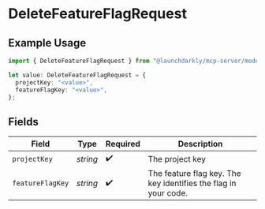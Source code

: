 # DeleteFeatureFlagRequest

## Example Usage

```typescript
import { DeleteFeatureFlagRequest } from "@launchdarkly/mcp-server/models/operations";

let value: DeleteFeatureFlagRequest = {
  projectKey: "<value>",
  featureFlagKey: "<value>",
};
```

## Fields

| Field                                                           | Type                                                            | Required                                                        | Description                                                     |
| --------------------------------------------------------------- | --------------------------------------------------------------- | --------------------------------------------------------------- | --------------------------------------------------------------- |
| `projectKey`                                                    | *string*                                                        | :heavy_check_mark:                                              | The project key                                                 |
| `featureFlagKey`                                                | *string*                                                        | :heavy_check_mark:                                              | The feature flag key. The key identifies the flag in your code. |